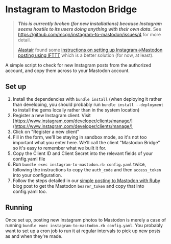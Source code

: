 # Instagram to Mastodon Bridge

> ***This is currently broken (for new installations) because Instagram seems hostile to its users doing anything with their own data.***
> See https://github.com/mcqn/instagram-to-mastodon/issues/4 for more detail.
>
> [Alastair]() found some [instructions on setting up Instagram->Mastodon posting using IFTTT](https://www.hyperborea.org/journal/2017/12/mastodon-ifttt/) which is a better solution (for now, at least).

A simple script to check for new Instagram posts from the authorized account, and copy them across to your Mastodon account.

## Set up

 1. Install the dependencies with `bundle install` (when deploying it rather than developing, you should probably run `bundle install --deployment` to install the gems locally rather than in the system location)
 1. Register a new Instagram client.  Visit [https://www.instagram.com/developer/clients/manage/](https://www.instagram.com/developer/clients/manage/)
 1. Click on "Register a new client"
 1. Fill in the form, we'll be staying in sandbox mode, so it's not too important what you enter here.  We'll call the client "Mastodon Bridge" so it's easy to remember what we built it for.
 1. Copy the Client ID and Client Secret into the relevant fields of your config.yaml file
 1. Run `bundle exec instagram-to-mastodon.rb config.yaml` twice, following the instructions to copy the `auth_code` and then `access_token` into your configuration.
 1. Follow the steps detailed in our [simple posting to Mastodon with Ruby](http://mcqn.com/posts/simple-posting-to-mastodon-with-ruby/) blog post to get the Mastodon `bearer_token` and copy that into config.yaml too.

## Running

Once set up, posting new Instagram photos to Mastodon is merely a case of running `bundle exec instagram-to-mastodon.rb config.yaml`.  You probably want to set up a cron job to run it at regular intervals to pick up new posts as and when they're made.

